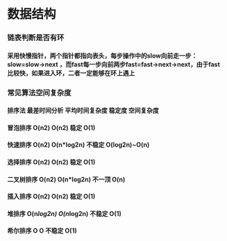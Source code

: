 # 数据结构

### 链表判断是否有环
#### 采用快慢指针，两个指针都指向表头，每步操作中的slow向前走一步：slow=slow->next ，而fast每一步向前两步fast=fast->next->next，由于fast比较快，如果进入环，二者一定能够在环上遇上

### 常见算法空间复杂度
#### 排序法    最差时间分析	平均时间复杂度	稳定度	空间复杂度
#### 冒泡排序	O(n2)	    O(n2)	    稳定	O(1)
#### 快速排序	O(n2)	    O(n*log2n)	不稳定	O(log2n)~O(n)
#### 选择排序	O(n2)	    O(n2)	    稳定	O(1)
#### 二叉树排序	 O(n2)	    O(n*log2n)	不一顶	O(n)
#### 插入排序   O(n2)	    O(n2)	    稳定	O(1)
#### 堆排序	    O(n*log2n)	O(n*log2n)	不稳定	O(1)
#### 希尔排序	O	        O	        不稳定	O(1)
